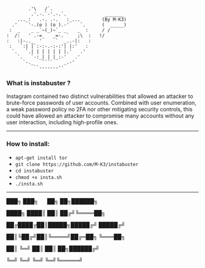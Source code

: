             .'\   /`.
             .'.-.`-'.-.`.              _______  
        ..._:   .-. .-.   :_...        (By M-K3)
      .'    '-.(o ) (o ).-'    `.      (  _____)
     :  _    _ _`~(_)~`_ _    _  :     / / 
    :  /:   ' .-=_   _=-. `   ;\  :   !/
    :   :|-.._  '     `  _..-|:   :
     :   `:| |`:-:-.-:-:'| |:'   :
      `.   `.| | | | | | |.'   .'
        `.   `-:_| | |_:-'   .'
          `-._   ````    _.-'
              ``-------''

### What is instabuster ?
Instagram contained two distinct vulnerabilities that allowed an attacker to brute-force
passwords of user accounts. Combined with user enumeration, a weak password policy
no 2FA nor other mitigating security controls, this could have allowed an attacker to compromise
many accounts without any user interaction, including high-profile ones.

---

### How to install:
* ```apt-get install tor ```
* ```git clone https://github.com/M-K3/instabuster ```
* ```cd instabuster ```
* ```chmod +x insta.sh ```
* ```./insta.sh ```

---

███╗   ███╗      ██╗  ██╗██████╗ 

████╗ ████║      ██║ ██╔╝╚════██╗

██╔████╔██║█████╗█████╔╝  █████╔╝

██║╚██╔╝██║╚════╝██╔═██╗  ╚═══██╗

██║ ╚═╝ ██║      ██║  ██╗██████╔╝

╚═╝     ╚═╝      ╚═╝  ╚═╝╚═════╝ 
                                 
